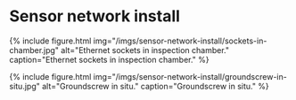 # Sensor network install

{% include figure.html img="/imgs/sensor-network-install/sockets-in-chamber.jpg" alt="Ethernet sockets in inspection chamber." caption="Ethernet sockets in inspection chamber." %}

{% include figure.html img="/imgs/sensor-network-install/groundscrew-in-situ.jpg" alt="Groundscrew in situ." caption="Groundscrew in situ." %}
